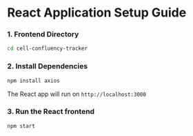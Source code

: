 # React Application Setup Guide

### 1. Frontend Directory
```bash
cd cell-confluency-tracker
```

### 2. Install Dependencies
```bash
npm install axios
```

The React app will run on `http://localhost:3000`

### 3. Run the React frontend

```bash
npm start
```
